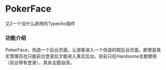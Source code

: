 # PokerFace
又2一个没什么卵用的Typecho插件

### 功能介绍
PokerFace，伪造一个后台页面，让游客进入一个伪造的假后台页面，即使是真实管理员也只能前台登录后才能进入真实后台。目前只在Handsome主题使用（前台带有登录），其余主题自测。


